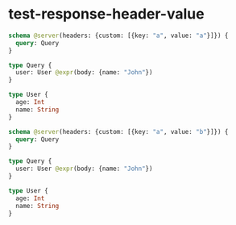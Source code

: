 # test-response-header-value

```graphql @server
schema @server(headers: {custom: [{key: "a", value: "a"}]}) {
  query: Query
}

type Query {
  user: User @expr(body: {name: "John"})
}

type User {
  age: Int
  name: String
}
```

```graphql @server
schema @server(headers: {custom: [{key: "a", value: "b"}]}) {
  query: Query
}

type Query {
  user: User @expr(body: {name: "John"})
}

type User {
  age: Int
  name: String
}
```

